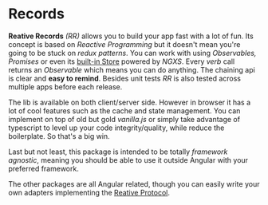 # Records

**Reative Records** _\(RR\)_ allows you to build your app fast with a lot of fun. Its concept is based on _Reactive_ _Programming_ but it doesn't mean you're going to be stuck on _redux patterns_. You can work with using _Observables, Promises_ or even its [built-in Store](https://docs.reative.dev/state) powered by _NGXS_. Every _verb_ call returns an _Observable_ which means you can do anything. The chaining api is clear and **easy to remind**. Besides unit tests _RR_ is also tested across multiple apps before each release.

The lib is available on both client/server side. However in browser it has a lot of cool features such as the cache and state management. You can implement on top of old but gold _vanilla.js_ or simply take advantage of typescript to level up your code integrity/quality, while reduce the boilerplate. So that's a big win.

Last but not least, this package is intended to be totally _framework agnostic_, meaning you should be able to use it outside Angular with your preferred framework.

The other packages are all Angular related, though you can easily write your own adapters implementing the [Reative Protocol](https://github.com/stewwan/reative/blob/master/libs/core/src/lib/symbols/reative.ts#L6).

